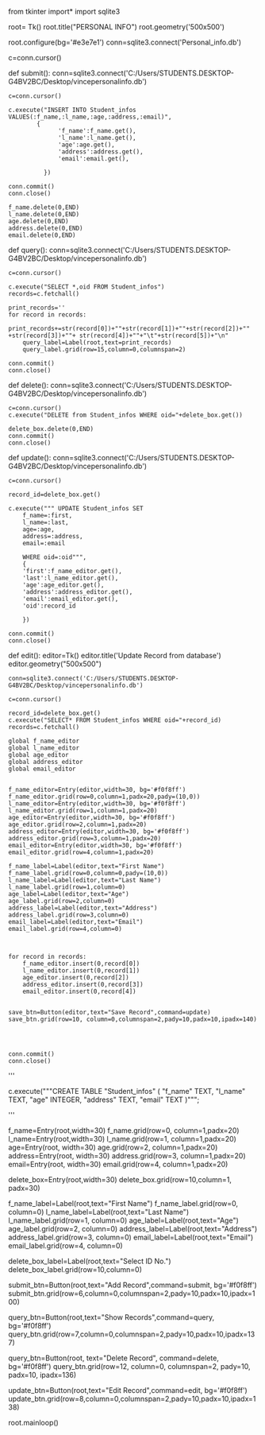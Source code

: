 from tkinter import*
import sqlite3

root= Tk()
root.title("PERSONAL INFO")
root.geometry('500x500')

root.configure(bg='#e3e7e1')
conn=sqlite3.connect('Personal_info.db')

c=conn.cursor()



def submit():
    conn=sqlite3.connect('C:/Users/STUDENTS.DESKTOP-G4BV2BC/Desktop/vincepersonalinfo.db')

    c=conn.cursor()

    c.execute("INSERT INTO Student_infos  VALUES(:f_name,:l_name,:age,:address,:email)",
            {
                  'f_name':f_name.get(),
                  'l_name':l_name.get(),
                  'age':age.get(),
                  'address':address.get(),
                  'email':email.get(),

              })

    conn.commit()
    conn.close()

    f_name.delete(0,END)
    l_name.delete(0,END)
    age.delete(0,END)
    address.delete(0,END)
    email.delete(0,END)

def query():
    conn=sqlite3.connect('C:/Users/STUDENTS.DESKTOP-G4BV2BC/Desktop/vincepersonalinfo.db')

    c=conn.cursor()

    c.execute("SELECT *,oid FROM Student_infos")
    records=c.fetchall()

    print_records=''
    for record in records:
        print_records+=str(record[0])+""+str(record[1])+""+str(record[2])+"" +str(record[3])+""+ str(record[4])+""+"\t"+str(record[5])+"\n"                   
        query_label=Label(root,text=print_records)
        query_label.grid(row=15,column=0,columnspan=2)
    
    conn.commit()
    conn.close()

def delete():
    conn=sqlite3.connect('C:/Users/STUDENTS.DESKTOP-G4BV2BC/Desktop/vincepersonalinfo.db')

    c=conn.cursor()
    c.execute("DELETE from Student_infos WHERE oid="+delete_box.get())

    delete_box.delete(0,END)
    conn.commit()
    conn.close()

def update():
    conn=sqlite3.connect('C:/Users/STUDENTS.DESKTOP-G4BV2BC/Desktop/vincepersonalinfo.db')

    c=conn.cursor()

    record_id=delete_box.get()
    
    c.execute(""" UPDATE Student_infos SET
        f_name=:first,
        l_name=:last,
        age=:age,
        address=:address,
        email=:email

        WHERE oid=:oid""",
        {
        'first':f_name_editor.get(),
        'last':l_name_editor.get(),
        'age':age_editor.get(),
        'address':address_editor.get(),
        'email':email_editor.get(),
        'oid':record_id
        
        })
    
    conn.commit()
    conn.close()
    
def edit():
    editor=Tk()
    editor.title('Update Record from database')
    editor.geometry("500x500")
    
    conn=sqlite3.connect('C:/Users/STUDENTS.DESKTOP-G4BV2BC/Desktop/vincepersonalinfo.db')

    c=conn.cursor()

    record_id=delete_box.get()
    c.execute("SELECT* FROM Student_infos WHERE oid="+record_id)
    records=c.fetchall()

    global f_name_editor
    global l_name_editor
    global age_editor
    global address_editor
    global email_editor
    

    f_name_editor=Entry(editor,width=30, bg='#f0f8ff')
    f_name_editor.grid(row=0,column=1,padx=20,pady=(10,0))
    l_name_editor=Entry(editor,width=30, bg='#f0f8ff')
    l_name_editor.grid(row=1,column=1,padx=20)
    age_editor=Entry(editor,width=30, bg='#f0f8ff')
    age_editor.grid(row=2,column=1,padx=20)
    address_editor=Entry(editor,width=30, bg='#f0f8ff')
    address_editor.grid(row=3,column=1,padx=20)
    email_editor=Entry(editor,width=30, bg='#f0f8ff')
    email_editor.grid(row=4,column=1,padx=20)

    f_name_label=Label(editor,text="First Name")
    f_name_label.grid(row=0,column=0,pady=(10,0))
    l_name_label=Label(editor,text="Last Name")
    l_name_label.grid(row=1,column=0)
    age_label=Label(editor,text="Age")
    age_label.grid(row=2,column=0)
    address_label=Label(editor,text="Address")
    address_label.grid(row=3,column=0)
    email_label=Label(editor,text="Email")
    email_label.grid(row=4,column=0)


    
    for record in records:
        f_name_editor.insert(0,record[0])
        l_name_editor.insert(0,record[1])
        age_editor.insert(0,record[2])
        address_editor.insert(0,record[3])
        email_editor.insert(0,record[4])

   
    save_btn=Button(editor,text="Save Record",command=update)
    save_btn.grid(row=10, column=0,columnspan=2,pady=10,padx=10,ipadx=140) 

   

                  
    conn.commit()
    conn.close()       
                
    
'''

c.execute("""CREATE TABLE "Student_infos" (
	"f_name"	TEXT,
	"l_name"	TEXT,
	"age"	INTEGER,
	"address"	TEXT,
	"email"	TEXT
)""";

'''

f_name=Entry(root,width=30)
f_name.grid(row=0, column=1,padx=20)
l_name=Entry(root,width=30)
l_name.grid(row=1, column=1,padx=20)
age=Entry(root, width=30)
age.grid(row=2, column=1,padx=20)
address=Entry(root, width=30)
address.grid(row=3, column=1,padx=20)
email=Entry(root, width=30)
email.grid(row=4, column=1,padx=20)

delete_box=Entry(root,width=30)
delete_box.grid(row=10,column=1, padx=30)

f_name_label=Label(root,text="First Name")
f_name_label.grid(row=0, column=0)
l_name_label=Label(root,text="Last Name")
l_name_label.grid(row=1, column=0)
age_label=Label(root,text="Age")
age_label.grid(row=2, column=0)
address_label=Label(root,text="Address")
address_label.grid(row=3, column=0)
email_label=Label(root,text="Email")
email_label.grid(row=4, column=0)

delete_box_label=Label(root,text="Select ID No.")
delete_box_label.grid(row=10,column=0)

submit_btn=Button(root,text="Add Record",command=submit, bg='#f0f8ff')
submit_btn.grid(row=6,column=0,columnspan=2,pady=10,padx=10,ipadx=100)

query_btn=Button(root,text="Show Records",command=query, bg='#f0f8ff')
query_btn.grid(row=7,column=0,columnspan=2,pady=10,padx=10,ipadx=137)

query_btn=Button(root, text="Delete Record", command=delete, bg='#f0f8ff')
query_btn.grid(row=12, column=0, columnspan=2, pady=10, padx=10, ipadx=136)

update_btn=Button(root,text="Edit Record",command=edit, bg='#f0f8ff')
update_btn.grid(row=8,column=0,columnspan=2,pady=10,padx=10,ipadx=138)






root.mainloop()

